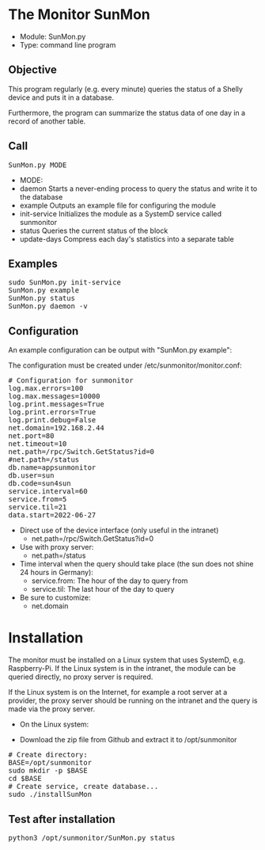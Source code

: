 # The Monitor SunMon
* Module: SunMon.py
* Type: command line program

## Objective
This program regularly (e.g. every minute) queries the status of a Shelly device and puts it in
a database.

Furthermore, the program can summarize the status data of one day in a record of another table.

## Call
<pre>
SunMon.py MODE
</pre>
* MODE:
 * daemon Starts a never-ending process to query the status and write it to the database
 * example Outputs an example file for configuring the module
 * init-service Initializes the module as a SystemD service called sunmonitor
 * status Queries the current status of the block
 * update-days Compress each day's statistics into a separate table

## Examples
<pre>
sudo SunMon.py init-service
SunMon.py example
SunMon.py status
SunMon.py daemon -v
</pre>

## Configuration
An example configuration can be output with "SunMon.py example":

The configuration must be created under /etc/sunmonitor/monitor.conf:
<pre>
# Configuration for sunmonitor
log.max.errors=100
log.max.messages=10000
log.print.messages=True
log.print.errors=True
log.print.debug=False
net.domain=192.168.2.44
net.port=80
net.timeout=10
net.path=/rpc/Switch.GetStatus?id=0
#net.path=/status
db.name=appsunmonitor
db.user=sun
db.code=sun4sun
service.interval=60
service.from=5
service.til=21
data.start=2022-06-27
</pre>
* Direct use of the device interface (only useful in the intranet)
  * net.path=/rpc/Switch.GetStatus?id=0
* Use with proxy server:
  * net.path=/status
* Time interval when the query should take place (the sun does not shine 24 hours in Germany):
  * service.from: The hour of the day to query from
  * service.til: The last hour of the day to query
* Be sure to customize:
  * net.domain

# Installation
The monitor must be installed on a Linux system that uses SystemD, e.g. Raspberry-Pi.
If the Linux system is in the intranet, the module can be queried directly, no proxy server is required.

If the Linux system is on the Internet, for example a root server at a provider, the proxy server should be running on the intranet
and the query is made via the proxy server.

* On the Linux system:

* Download the zip file from Github and extract it to /opt/sunmonitor
<pre>
# Create directory:
BASE=/opt/sunmonitor
sudo mkdir -p $BASE
cd $BASE
# Create service, create database...
sudo ./installSunMon
</pre>

## Test after installation
<pre>
python3 /opt/sunmonitor/SunMon.py status
</pre>


